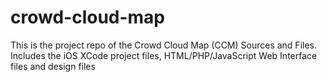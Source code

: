 crowd-cloud-map
===============
This is the project repo of the Crowd Cloud Map (CCM) Sources and Files. Includes the iOS XCode project files, HTML/PHP/JavaScript Web Interface files and design files
